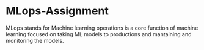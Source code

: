 # MLops-Assignment
MLops stands for Machine learning operations is a core function of machine learning focused on taking ML models to productions and mantaining and monitoring the models.
